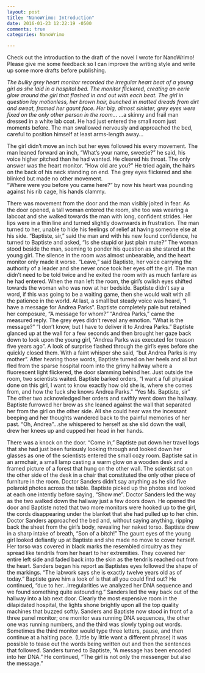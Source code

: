 ```yaml
---
layout: post
title: "NanoWrimo: Introduction"
date: 2016-01-23 12:22:19 -0500
comments: true
categories: NanoWrimo 

---
```


Check out the introduction to the draft of the novel I wrote for NanoWrimo! Please give me some feedback so I can improve the writing style and write up some more drafts before publishing.

<em>The bulky grey heart monitor recorded the irregular heart beat of a young girl as she laid in a hospital bed. The monitor flickered, creating an eerie glow around the girl that flashed in and out with each beat. The girl in question lay motionless, her brown hair, bunched in matted dreads from dirt and sweat, framed her gaunt face. Her big, almost sinister, grey eyes were fixed on the only other person in the room...
</em> <!--more-->...a skinny and frail man dressed in a white lab coat. He had just entered the small room just moments before. The man swallowed nervously and approached the bed, careful to position himself at least arms-length away... 




The girl didn’t move an inch but her eyes followed his every movement. 
The man leaned forward an inch, “What’s your name, sweetie?” he said, his voice higher pitched than he had wanted. He cleared his throat. 
The only answer was the heart monitor. 
“How old are you?” He tried again, the hairs on the back of his neck standing on end.
The grey eyes flickered and she blinked but made no other movement.  
“Where were you before you came here?” by now his heart was pounding against his rib cage, his hands clammy. 


There was movement from the door and the man visibly jolted in fear. As the door opened, a tall woman entered the room, she too was wearing a labcoat and she walked towards the man with long, confident strides. Her lips were in a thin line and turned slightly downwards in frustration. The man turned to her, unable to hide his feelings of relief at having someone else at his side.
“Baptiste, sir,” said the man and with his new found confidence, he turned to Baptiste and asked, “Is she stupid or just plain mute?” 
The woman stood beside the man, seeming to ponder his question as she stared at the young girl. The silence in the room was almost unbearable, and the heart monitor only made it worse. 
“Leave,” said Baptiste, her voice carrying the authority of a leader and she never once took her eyes off the girl.
The man didn’t need to be told twice and he exited the room with as much fanfare as he had entered. 
When the man left the room, the girl’s owlish eyes shifted towards the woman who was now at her bedside. Baptiste didn’t say a word, if this was going to be a waiting game, then she would wait with all the patience in the world. At last, a small but steady voice was heard, “I have a message for Andrea Parks”. 
Baptiste completely pale but retained her composure, “A message for whom?”
“Andrea Parks,” came the measured reply. The grey eyes didn’t reveal any emotion.
“What is the message?”
“I don’t know, but I have to deliver it to Andrea Parks.”
Baptiste glanced up at the wall for a few seconds and then brought her gaze back down to look upon the young girl, “Andrea Parks was executed for treason five years ago”.
A look of surprise flashed through the girl’s eyes before she quickly closed them. With a faint whisper she said, “but Andrea Parks is my mother”.
After hearing those words, Baptiste turned on her heels and all but fled from the sparse hospital room into the grimy hallway where a fluorescent light flickered, the door slamming behind her. 
Just outside the room, two scientists waited.
Baptiste barked orders, “I want a full physical done on this girl, I want to know exactly how old she is, where she comes from, and how the fuck she knows Andrea Parks." 
“Yes Ms. Baptiste, sir” The other two acknowledged her orders and swiftly went down the hallway.
Baptiste furrowed her brow as she leaned against the wall that separated her from the girl on the other side. All she could hear was the incessant beeping and her thoughts wandered back to the painful memories of her past. “Oh, Andrea”...she whispered to herself as she slid down the wall, drew her knees up and cupped her head in her hands. 

There was a knock on the door. 
“Come in,” Baptiste put down her travel logs that she had just been furiously looking through and looked down her glasses as one of the scientists entered the small cozy room. Baptiste sat in an armchair, a small lamp casting a warm glow on a wooden desk and a framed picture of a forest that hung on the other wall. The scientist sat on the other side of the desk in a chair that constituted the only other piece of furniture in the room. 
Doctor Sanders didn’t say anything as he slid five polaroid photos across the table. Baptiste picked up the photos and looked at each one intently before saying, “Show me”. 
Doctor Sanders led the way as the two walked down the hallway just a few doors down. He opened the door and Baptiste noted that two more monitors were hooked up to the girl, the cords disappearing under the blanket that she had pulled up to her chin. Doctor Sanders approached the bed and, without saying anything, ripping back the sheet from the girl’s body, revealing her naked torso. Baptiste drew in a sharp intake of breath, “Son of a bitch!” 
The gaunt eyes of the young girl looked defiantly up at Baptiste and she made no move to cover herself. 
Her torso was covered in black marks the resembled circuitry as they spread like tendrils from her heart to her extremities. They covered her entire left side and faded back into the skin as the tendrils reached out from the heart. 
Sanders began his report as Baptistes eyes followed the shape of the markings. “The labwork says she is exactly twelve years old as of today.” Baptiste gave him a look of is that all you could find out? He continued, “due to her...irregularities we analyzed her DNA sequence and we found something quite astounding.” Sanders led the way back out of the hallway into a lab next door. Clearly the most expensive room in the dilapidated hospital, the lights shone brightly upon all the top quality machines that buzzed softly. Sanders and Baptiste now stood in front of a three panel monitor; one monitor was running DNA sequences, the other one was running numbers, and the third was slowly typing out words. Sometimes the third monitor would type three letters, pause, and then continue at a halting pace. (Little by little  want a different phrase) it was possible to tease out the words being written out and then the sentences that followed. 
Sanders turned to Baptiste, “A message has been encoded into her DNA.”
He continued, “The girl is not only the messenger but also the message.”

